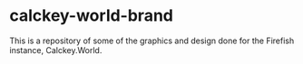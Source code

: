 # calckey-world-brand
This is a repository of some of the graphics and design done for the Firefish instance, Calckey.World.
